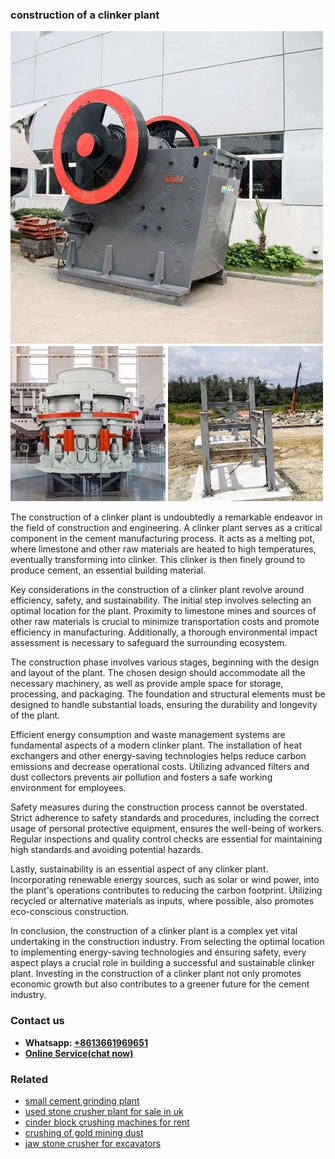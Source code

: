 <h3>construction of a clinker plant</h3><img src='1702953048.jpg' alt=''><p>The construction of a clinker plant is undoubtedly a remarkable endeavor in the field of construction and engineering. A clinker plant serves as a critical component in the cement manufacturing process. It acts as a melting pot, where limestone and other raw materials are heated to high temperatures, eventually transforming into clinker. This clinker is then finely ground to produce cement, an essential building material.</p><p>Key considerations in the construction of a clinker plant revolve around efficiency, safety, and sustainability. The initial step involves selecting an optimal location for the plant. Proximity to limestone mines and sources of other raw materials is crucial to minimize transportation costs and promote efficiency in manufacturing. Additionally, a thorough environmental impact assessment is necessary to safeguard the surrounding ecosystem.</p><p>The construction phase involves various stages, beginning with the design and layout of the plant. The chosen design should accommodate all the necessary machinery, as well as provide ample space for storage, processing, and packaging. The foundation and structural elements must be designed to handle substantial loads, ensuring the durability and longevity of the plant.</p><p>Efficient energy consumption and waste management systems are fundamental aspects of a modern clinker plant. The installation of heat exchangers and other energy-saving technologies helps reduce carbon emissions and decrease operational costs. Utilizing advanced filters and dust collectors prevents air pollution and fosters a safe working environment for employees.</p><p>Safety measures during the construction process cannot be overstated. Strict adherence to safety standards and procedures, including the correct usage of personal protective equipment, ensures the well-being of workers. Regular inspections and quality control checks are essential for maintaining high standards and avoiding potential hazards.</p><p>Lastly, sustainability is an essential aspect of any clinker plant. Incorporating renewable energy sources, such as solar or wind power, into the plant's operations contributes to reducing the carbon footprint. Utilizing recycled or alternative materials as inputs, where possible, also promotes eco-conscious construction.</p><p>In conclusion, the construction of a clinker plant is a complex yet vital undertaking in the construction industry. From selecting the optimal location to implementing energy-saving technologies and ensuring safety, every aspect plays a crucial role in building a successful and sustainable clinker plant. Investing in the construction of a clinker plant not only promotes economic growth but also contributes to a greener future for the cement industry.</p><h3>Contact us</h3><ul><li><strong>Whatsapp:&nbsp;<a href="https://wa.me/8613661969651">+8613661969651</a></strong></li><li><a href="https://swt.shibang-china.com/?git&amp;zhl&amp;construction of a clinker plant"><strong>Online Service(chat now)</strong></a></li></ul><h3>Related</h3><ul><li><a href='small cement grinding plant.md'>small cement grinding plant</a></li><li><a href='used stone crusher plant for sale in uk.md'>used stone crusher plant for sale in uk</a></li><li><a href='cinder block crushing machines for rent.md'>cinder block crushing machines for rent</a></li><li><a href='crushing of gold mining dust.md'>crushing of gold mining dust</a></li><li><a href='jaw stone crusher for excavators.md'>jaw stone crusher for excavators</a></li></ul>